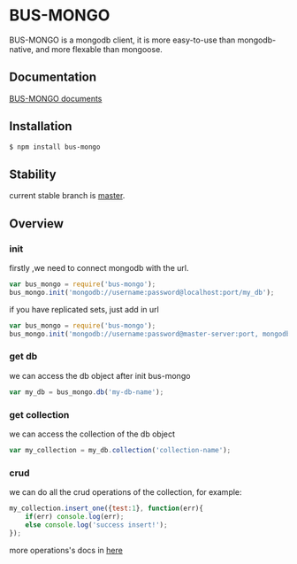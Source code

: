 # BUS-MONGO
BUS-MONGO is a mongodb client, it is more easy-to-use than mongodb-native, and more flexable than mongoose.

## Documentation
[BUS-MONGO documents](https://github.com/wyTrivail/bus-mongo/tree/master/docs/v1.0.1)

## Installation
```sh
$ npm install bus-mongo
```

## Stability
current stable branch is [master](https://github.com/wyTrivail/bus-mongo/tree/master).

## Overview
### init
firstly ,we need to connect mongodb with the url.

```js
var bus_mongo = require('bus-mongo');
bus_mongo.init('mongodb://username:password@localhost:port/my_db');
```

if you have replicated sets, just add in url

```js
var bus_mongo = require('bus-mongo');
bus_mongo.init('mongodb://username:password@master-server:port, mongodb://username:password@slave-server:port/my-db-name');
```

### get db
we can access the db object after init bus-mongo

```js
var my_db = bus_mongo.db('my-db-name');
```

### get collection
we can access the collection of the db object

```js
var my_collection = my_db.collection('collection-name');
```

### crud
we can do all the crud operations of the collection, for example:

```js
my_collection.insert_one({test:1}, function(err){
    if(err) console.log(err);
    else console.log('success insert!');
});
```

more operations's docs in [here](https://github.com/wyTrivail/bus-mongo/tree/master/docs)
